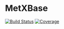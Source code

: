 # MetXBase

[![Build Status](https://github.com/MetabolicXploration/MetXBase.jl/actions/workflows/CI.yml/badge.svg?branch=main)](https://github.com/MetabolicXploration/MetXBase.jl/actions?query)
[![Coverage](https://codecov.io/gh/MetabolicXploration/MetXBase.jl/branch/main/graph/badge.svg)](https://codecov.io/gh/MetabolicXploration/MetXBase.jl)
